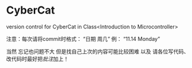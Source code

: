 # CyberCat
version control for CyberCat in Class&lt;Introduction to Microcontroller>

注意：每次请将commit时格式：
“日期 周几”
例： “11.14 Monday”

当然 忘记也问题不大 但是找自己上次的内容可能比较困难
以及 请各位写代码、改代码时最好把*批注*加上！

